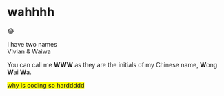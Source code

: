 # **wahhhh**
:joy:
<p>I have two names<br>
  Vivian & Waiwa</p>
You can call me <strong>WWW</strong>
as they are the initials of my Chinese name, <strong>W</strong>ong <strong>W</strong>ai <strong>W</strong>a.

<span style="background-color: #FFFF00">why is coding so harddddd</span>
